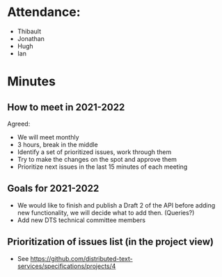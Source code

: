 # Attendance:

- Thibault
- Jonathan
- Hugh
- Ian

# Minutes

## How to meet in 2021-2022

Agreed:

- We will meet monthly
- 3 hours, break in the middle
- Identify a set of prioritized issues, work through them
- Try to make the changes on the spot and approve them
- Prioritize next issues in the last 15 minutes of each meeting

## Goals for 2021-2022

- We would like to finish and publish a Draft 2 of the API before adding new functionality, we will decide what to add then.  (Queries?)
- Add new DTS technical committee members

## Prioritization of issues list (in the project view)

- See https://github.com/distributed-text-services/specifications/projects/4
